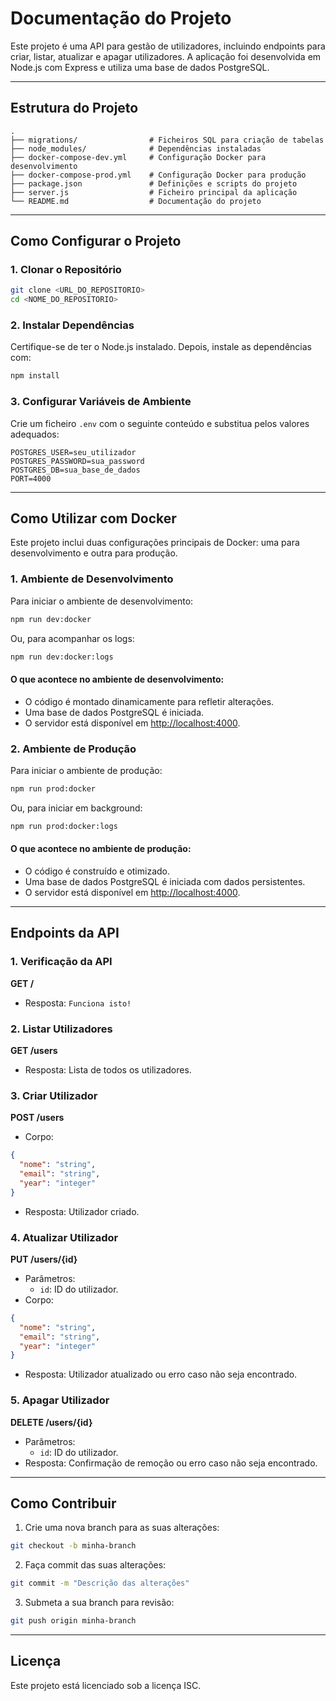 # Documentação do Projeto

Este projeto é uma API para gestão de utilizadores, incluindo endpoints para criar, listar, atualizar e apagar utilizadores. A aplicação foi desenvolvida em Node.js com Express e utiliza uma base de dados PostgreSQL.

---

## Estrutura do Projeto

```
.
├── migrations/                # Ficheiros SQL para criação de tabelas
├── node_modules/              # Dependências instaladas
├── docker-compose-dev.yml     # Configuração Docker para desenvolvimento
├── docker-compose-prod.yml    # Configuração Docker para produção
├── package.json               # Definições e scripts do projeto
├── server.js                  # Ficheiro principal da aplicação
└── README.md                  # Documentação do projeto
```

---

## Como Configurar o Projeto

### 1. Clonar o Repositório

```bash
git clone <URL_DO_REPOSITORIO>
cd <NOME_DO_REPOSITORIO>
```

### 2. Instalar Dependências

Certifique-se de ter o Node.js instalado. Depois, instale as dependências com:

```bash
npm install
```

### 3. Configurar Variáveis de Ambiente

Crie um ficheiro `.env` com o seguinte conteúdo e substitua pelos valores adequados:

```
POSTGRES_USER=seu_utilizador
POSTGRES_PASSWORD=sua_password
POSTGRES_DB=sua_base_de_dados
PORT=4000
```

---

## Como Utilizar com Docker

Este projeto inclui duas configurações principais de Docker: uma para desenvolvimento e outra para produção.

### 1. Ambiente de Desenvolvimento

Para iniciar o ambiente de desenvolvimento:

```bash
npm run dev:docker
```

Ou, para acompanhar os logs:

```bash
npm run dev:docker:logs
```

#### O que acontece no ambiente de desenvolvimento:
- O código é montado dinamicamente para refletir alterações.
- Uma base de dados PostgreSQL é iniciada.
- O servidor está disponível em [http://localhost:4000](http://localhost:4000).

### 2. Ambiente de Produção

Para iniciar o ambiente de produção:

```bash
npm run prod:docker
```

Ou, para iniciar em background:

```bash
npm run prod:docker:logs
```

#### O que acontece no ambiente de produção:
- O código é construído e otimizado.
- Uma base de dados PostgreSQL é iniciada com dados persistentes.
- O servidor está disponível em [http://localhost:4000](http://localhost:4000).

---

## Endpoints da API

### 1. Verificação da API
**GET /**
- Resposta: `Funciona isto!`

### 2. Listar Utilizadores
**GET /users**
- Resposta: Lista de todos os utilizadores.

### 3. Criar Utilizador
**POST /users**
- Corpo:
```json
{
  "nome": "string",
  "email": "string",
  "year": "integer"
}
```
- Resposta: Utilizador criado.

### 4. Atualizar Utilizador
**PUT /users/{id}**
- Parâmetros:
  - `id`: ID do utilizador.
- Corpo:
```json
{
  "nome": "string",
  "email": "string",
  "year": "integer"
}
```
- Resposta: Utilizador atualizado ou erro caso não seja encontrado.

### 5. Apagar Utilizador
**DELETE /users/{id}**
- Parâmetros:
  - `id`: ID do utilizador.
- Resposta: Confirmação de remoção ou erro caso não seja encontrado.

---

## Como Contribuir

1. Crie uma nova branch para as suas alterações:
```bash
git checkout -b minha-branch
```

2. Faça commit das suas alterações:
```bash
git commit -m "Descrição das alterações"
```

3. Submeta a sua branch para revisão:
```bash
git push origin minha-branch
```

---

## Licença

Este projeto está licenciado sob a licença ISC.

